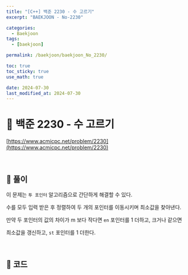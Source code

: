 ```yaml
---
title: "[C++] 백준 2230 - 수 고르기"
excerpt: "BAEKJOON - No-2230"

categories:
  - Baekjoon
tags:
  - [baekjoon]

permalink: /baekjoon/baekjoon_No_2230/

toc: true
toc_sticky: true
use_math: true

date: 2024-07-30
last_modified_at: 2024-07-30
---
```


# 🔐 백준 2230 - 수 고르기

[https://www.acmicpc.net/problem/2230](https://www.acmicpc.net/problem/2230)

<br>

## 🔑 풀이

이 문제는 `투 포인터` 알고리즘으로 간단하게 해결할 수 있다. <br>

수를 모두 입력 받은 후 정렬하여 두 개의 포인터를 이동시키며 최소값을 찾아낸다. <br>

만약 두 포인터의 값의 차이가 m 보다 작다면 `en` 포인터를 1 더하고, 크거나 같으면 <br>

최소값을 갱신하고, `st` 포인터를 1 더한다. 

<br>

## 🧩 코드

<script src="https://gist.github.com/jinwoojwa/dd9c1cf3bf3285282671dbaedededb09.js"></script>